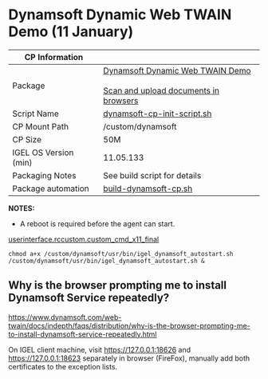 # Dynamsoft Dynamic Web TWAIN Demo (11 January)

|  CP Information |            |
|--------------------|------------|
| Package | [Dynamsoft Dynamic Web TWAIN Demo](https://demo.dynamsoft.com/web-twain/) <br /><br /> [Scan and upload documents in browsers](https://github.com/Dynamsoft/Dynamic-Web-TWAIN) |
| Script Name | [dynamsoft-cp-init-script.sh](build/dynamsoft-cp-init-script.sh) |
| CP Mount Path | /custom/dynamsoft |
| CP Size | 50M |
| IGEL OS Version (min) | 11.05.133 |
| Packaging Notes | See build script for details |
| Package automation | [build-dynamsoft-cp.sh](build/build-dynamsoft-cp.sh) |

**NOTES:**

- A reboot is required before the agent can start.

[userinterface.rccustom.custom_cmd_x11_final](igel/dynamsoft-profile.xml)

```
chmod a+x /custom/dynamsoft/usr/bin/igel_dynamsoft_autostart.sh
/custom/dynamsoft/usr/bin/igel_dynamsoft_autostart.sh &
   ```


## Why is the browser prompting me to install Dynamsoft Service repeatedly?

https://www.dynamsoft.com/web-twain/docs/indepth/faqs/distribution/why-is-the-browser-prompting-me-to-install-dynamsoft-service-repeatedly.html

On IGEL client machine, visit https://127.0.0.1:18626 and https://127.0.0.1:18623 separately in browser (FireFox), manually add both certificates to the exception lists.
